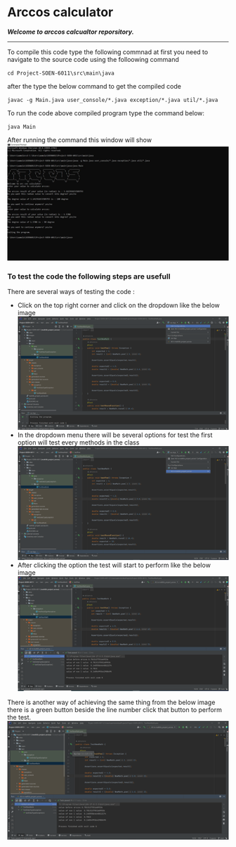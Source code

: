 # Arccos calculator
***Welcome to arccos calcualtor reporsitory.***
***
To compile this code type the following commnad
at first you need to navigate to the source code using the folloowing command 
```
cd Project-SOEN-6011\src\main\java
```
after the type the below command to get the compiled code
```
javac -g Main.java user_console/*.java exception/*.java util/*.java
```

To run the code above compiled program type the command below:

```
java Main
```

After running the command this window will show
![Something went wrong](images/program_window.jpg)

### To test the code the following steps are usefull
There are several ways of testing the code :
- Click on the top right corner and click on the dropdown
like the below image
![Something went wrong](images/test01.png)
- In the dropdown menu there will be several options for test
the first option will test every methods in the class
![Something went wrong](images/test2.png)
- After clicking the option the test will start to perform
like the below image
![Something went wrong](images/test3.png)

There is another way of achieving the same thing
from the below image there is a green button beside the line number
click that button to perform the test.
![Something went wrong](images/test4.png)
